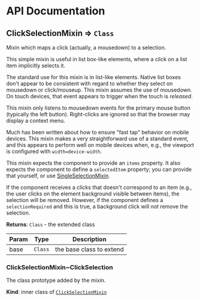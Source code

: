 # API Documentation
<a name="module_ClickSelectionMixin"></a>

## ClickSelectionMixin ⇒ <code>Class</code>
Mixin which maps a click (actually, a mousedown) to a selection.

This simple mixin is useful in list box-like elements, where a click on a
list item implicitly selects it.

The standard use for this mixin is in list-like elements. Native list
boxes don't appear to be consistent with regard to whether they select
on mousedown or click/mouseup. This mixin assumes the use of mousedown.
On touch devices, that event appears to trigger when the touch is *released*.

This mixin only listens to mousedown events for the primary mouse button
(typically the left button). Right-clicks are ignored so that the browser
may display a context menu.

Much has been written about how to ensure "fast tap" behavior on mobile
devices. This mixin makes a very straightforward use of a standard event, and
this appears to perform well on mobile devices when, e.g., the viewport is
configured with `width=device-width`.

This mixin expects the component to provide an `items` property. It also
expects the component to define a `selectedItem` property; you can provide
that yourself, or use [SingleSelectionMixin](SingleSelectionMixin.md).

If the component receives a clicks that doesn't correspond to an item (e.g.,
the user clicks on the element background visible between items), the
selection will be removed. However, if the component defines a
`selectionRequired` and this is true, a background click will *not* remove
the selection.

**Returns**: <code>Class</code> - the extended class  

| Param | Type | Description |
| --- | --- | --- |
| base | <code>Class</code> | the base class to extend |

<a name="module_ClickSelectionMixin..ClickSelection"></a>

### ClickSelectionMixin~ClickSelection
The class prototype added by the mixin.

  **Kind**: inner class of <code>[ClickSelectionMixin](#module_ClickSelectionMixin)</code>
